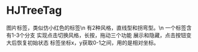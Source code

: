 # HJTreeTag
图片标签，类似仿小红色的标签\n
有2种风格，直线型和拐弯型。\n
一个标签含有1-3个分支
实现点击切换风格，长按，拖动三个功能
展示和隐藏，点击按钮变大后恢复初始状态
标签坐标x，y获取0-1之间，用的是相对坐标。

